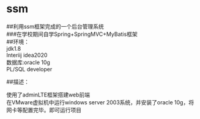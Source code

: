 # ssm
##利用ssm框架完成的一个后台管理系统<br>
###在学校期间自学Spring+SpringMVC+MyBatis框架<br>
##环境：<br>
  jdk1.8<br>
  Interiij idea2020<br>
  数据库:oracle 10g<br>
  PL/SQL developer<br>
  
  
##描述：<br>

  使用了adminLTE框架搭建web前端<br>
  在VMware虚拟机中运行windows server 2003系统，并安装了oracle 10g，将网卡等配置完毕。即可运行项目<br>



